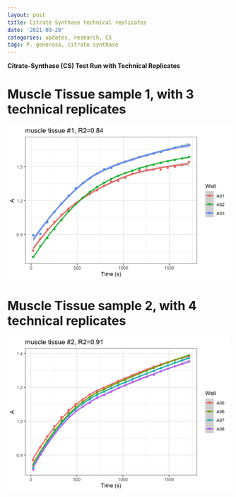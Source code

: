 ```yaml
---
layout: post
title: Citrate Synthase technical replicates
date: '2021-09-20'
categories: updates, research, CS
tags: P. generosa, citrate-synthase
---
```

**Citrate-Synthase (CS) Test Run with Technical Replicates**

# Muscle Tissue sample 1, with 3 technical replicates

![image_1](https://github.com/ocattau/ocattau.github.io/blob/master/photos/tech%20reps%20(muscle%20%231).png)

# Muscle Tissue sample 2, with 4 technical replicates
![image_2](https://github.com/ocattau/ocattau.github.io/blob/master/photos/muscle%20tissue%20%232%20image.png)
